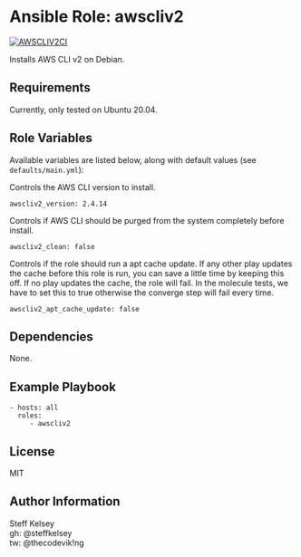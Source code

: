 Ansible Role: awscliv2
=========

[![AWSCLIV2CI](https://github.com/steffkelsey/linux-laptop/actions/workflows/awscliv2-ci.yml/badge.svg?branch=main)](https://github.com/steffkelsey/linux-laptop/actions/workflows/awscliv2-ci.yml)

Installs AWS CLI v2 on Debian.

Requirements
------------

Currently, only tested on Ubuntu 20.04.

Role Variables
--------------

Available variables are listed below, along with default values (see `defaults/main.yml`):

Controls the AWS CLI version to install.

    awscliv2_version: 2.4.14

Controls if AWS CLI should be purged from the system completely before install.

    awscliv2_clean: false

Controls if the role should run a apt cache update. If any other play updates
the cache before this role is run, you can save a little time by keeping this
off. If no play updates the cache, the role will fail. In the molecule tests, we
have to set this to true otherwise the converge step will fail every time.

    awscliv2_apt_cache_update: false

Dependencies
------------

None.

Example Playbook
----------------

    - hosts: all
      roles:
         - awscliv2

License
-------

MIT

Author Information
------------------

Steff Kelsey  
gh: @steffkelsey  
tw: @thecodevik!ng  

